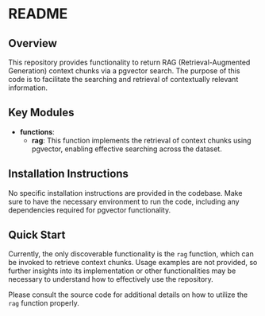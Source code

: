# README

## Overview

This repository provides functionality to return RAG (Retrieval-Augmented Generation) context chunks via a pgvector search. The purpose of this code is to facilitate the searching and retrieval of contextually relevant information.

## Key Modules

- **functions**: 
  - **rag**: This function implements the retrieval of context chunks using pgvector, enabling effective searching across the dataset.

## Installation Instructions

No specific installation instructions are provided in the codebase. Make sure to have the necessary environment to run the code, including any dependencies required for pgvector functionality.

## Quick Start

Currently, the only discoverable functionality is the `rag` function, which can be invoked to retrieve context chunks. Usage examples are not provided, so further insights into its implementation or other functionalities may be necessary to understand how to effectively use the repository. 

Please consult the source code for additional details on how to utilize the `rag` function properly.